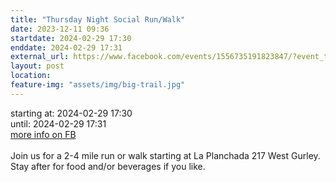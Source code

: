 ```yaml
---
title: "Thursday Night Social Run/Walk"
date: 2023-12-11 09:36
startdate: 2024-02-29 17:30
enddate: 2024-02-29 17:31
external_url: https://www.facebook.com/events/1556735191823847/?event_time_id=1556735218490511
layout: post
location: 
feature-img: "assets/img/big-trail.jpg"
---
```


starting at: 2024-02-29 17:30<br>until: 2024-02-29 17:31<br><a href="https://www.facebook.com/events/1556735191823847/?event_time_id=1556735218490511">more info on FB</a><br><br>Join us for a 2-4 mile run or walk starting at La Planchada 217 West Gurley. Stay after for food and/or beverages if you like. <br>
  <br>
  

